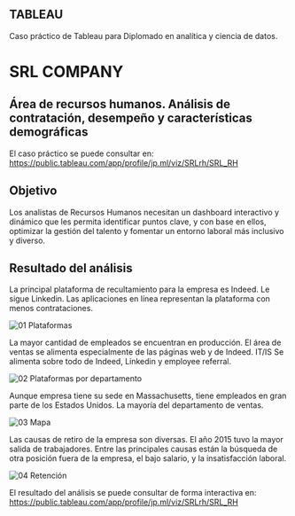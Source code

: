 ## TABLEAU
Caso práctico de Tableau para Diplomado en analítica y ciencia de datos.

# SRL COMPANY
## Área de recursos humanos. Análisis de contratación, desempeño y características demográficas

El caso práctico se puede consultar en:
https://public.tableau.com/app/profile/jp.ml/viz/SRLrh/SRL_RH

## Objetivo 
Los analistas de Recursos Humanos necesitan un dashboard interactivo y dinámico que les permita identificar puntos clave, y con base en ellos, optimizar la gestión del talento y fomentar un entorno laboral más inclusivo y diverso.

## Resultado del análisis
La principal plataforma de recultamiento para la empresa es Indeed. Le sigue Linkedin. Las aplicaciones en línea representan la plataforma con menos contrataciones.

![01 Plataformas](https://github.com/user-attachments/assets/6bd1fa6b-f6c7-43a0-a3f8-3069be8b1aea)


La mayor cantidad de empleados se encuentran en producción. El área de ventas se alimenta especialmente de las páginas web y de Indeed. IT/IS Se alimenta sobre todo de Indeed, Linkedin y employee referral.

![02 Plataformas por departamento](https://github.com/user-attachments/assets/da1f2e14-68c0-4523-ac57-8a851deb6796)


Aunque empresa tiene su sede en Massachusetts, tiene empleados en gran parte de los Estados Unidos. La mayoría del departamento de ventas.

![03 Mapa](https://github.com/user-attachments/assets/89433126-dce9-4a75-9663-9889832f03bc)


Las causas de retiro de la empresa son diversas. El año 2015 tuvo la mayor salida de trabajadores. Entre las principales causas están la búsqueda de otra posición fuera de la empresa, el bajo salario, y la insatisfacción laboral. 

![04 Retención](https://github.com/user-attachments/assets/c1967abb-9fb3-453a-8193-64a2a6f8fc0a)



El resultado del análisis se puede consultar de forma interactiva en:
https://public.tableau.com/app/profile/jp.ml/viz/SRLrh/SRL_RH
